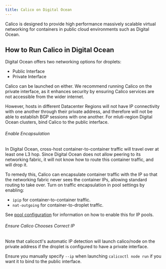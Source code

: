 ```yaml
---
title: Calico on Digital Ocean
---
```


Calico is designed to provide high performance massively scalable virtual
networking for containers in public cloud environments such as Digital Ocean.

## How to Run Calico in Digital Ocean

Digital Ocean offers two networking options for droplets:

- Public Interface
- Private Interface

Calico can be launched on either.
We recommend running Calico on the private interface, as it enhances security by
ensuring Calico services are not accessible from the wider internet.

However, hosts in different Datacenter Regions will not have IP connectivity with one
another through their private address, and therefore will not be able to establish
BGP sessions with one another. For mluti-region Digital Ocean clusters,
bind Calico to the public interface.

###### Enable Encapsulation

In Digital Ocean, cross-host container-to-container traffic will travel over at least one
L3 hop. Since Digital Ocean does not allow peering to its networking fabric, it will
not know how to route this container traffic, and will drop it.

To remedy this, Calico can encapsulate container traffic with the IP so that the
networking fabric never sees the container IPs, allowing standard routing to
take over. Turn on traffic encapsulation in pool settings by enabling:

- `ipip` for container-to-container traffic.
- `nat-outgoing` for container-to-droplet traffic.

See [pool configuration]({{site.baseurl}}/{{page.version}}/reference/calicoctl/resources/ippool) for information on how to enable this for IP pools.

###### Ensure Calico Chooses Correct IP

Note that calicoctl's automatic IP detection will launch calico/node on the private
address if the droplet is configured to have a private interface.

Ensure you manually specify `--ip` when launching `calicoctl node run` if you
want it to bind to the public interface.
